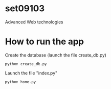 # set09103
Advanced Web technologies


# How to run the app

Create the database (launch the file create_db.py)

```
python create_db.py
```

Launch the file "index.py"

```
python home.py
```
